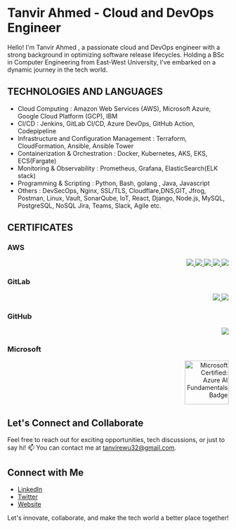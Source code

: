 # Tanvir Ahmed - Cloud and DevOps Engineer

Hello! I'm Tanvir Ahmed , a passionate cloud and DevOps engineer with a strong background in optimizing software release lifecycles. Holding a BSc in Computer Engineering from East-West University, I've embarked on a dynamic journey in the tech world.

## TECHNOLOGIES AND LANGUAGES
- Cloud Computing : Amazon Web Services (AWS), Microsoft Azure, Google Cloud Platform (GCP), IBM
- CI/CD : Jenkins, GitLab CI/CD, Azure DevOps, GitHub Action, Codepipeline
- Infrastructure and Configuration Management : Terraform, CloudFormation, Ansible, Ansible Tower
- Containerization & Orchestration : Docker, Kubernetes, AKS, EKS, ECS(Fargate)
- Monitoring & Observability : Prometheus, Grafana, ElasticSearch(ELK stack)
- Programming & Scripting : Python, Bash, golang , Java, Javascript
- Others : DevSecOps, Nginx, SSL/TLS, Cloudflare,DNS,GIT, Jfrog, Postman, Linux, Vault, SonarQube, IoT, React, Django,
Node.js, MySQL, PostgreSQL, NoSQL Jira, Teams, Slack, Agile etc.

## CERTIFICATES

### AWS
<div style="text-align: right;">
    <a href="https://www.credly.com/badges/5b6dd2a4-d2dd-4e21-8dcd-ba58a08b030c" target="_blank">
        <img src="https://images.credly.com/size/100x100/images/0e284c3f-5164-4b21-8660-0d84737941bc/image.png">
    </a>
    <a href="https://www.credly.com/badges/672ac931-09db-46eb-9e5c-93002de810be" target="_blank">
        <img src="https://images.credly.com/size/100x100/images/00634f82-b07f-4bbd-a6bb-53de397fc3a6/image.png">
    </a>
    <a href="https://www.credly.com/badges/7b0951ca-3119-4326-8c10-90473a9d7645" target="_blank">
        <img src="https://images.credly.com/size/100x100/images/73e4a58b-a8ef-41a3-a7db-9183dd269882/image.png">
    </a>
    <a href="https://www.credly.com/badges/4c001b78-ad88-465c-8c41-f587da2a603f" target="_blank">
        <img src="https://images.credly.com/size/100x100/images/2784d0d8-327c-406f-971e-9f0e15097003/image.png">
    </a>
    <a href="https://www.credly.com/badges/dbb1c689-99a6-444a-af0e-2a6144cb80d9" target="_blank">
        <img src="https://images.credly.com/size/100x100/images/a894153e-1762-4870-83b9-150ff294d7fb/image.png">
    </a>
</div>

### GitLab
<div style="text-align: right;">
    <a href="https://www.credly.com/badges/f7ae4c31-ddbd-462b-885b-ac5345f3f001" target="_blank">
        <img src="https://images.credly.com/size/100x100/images/cbfb08bb-74b3-4768-81ac-93c30335cb83/image.png">
    </a>
    <a href="https://www.credly.com/badges/52c9e53f-477b-4b3e-a498-b1e9cc4afc64" target="_blank">
        <img src="https://images.credly.com/size/100x100/images/9bc216e6-406e-491f-903f-2f7ca60facc6/image.png">
    </a>
</div>

### GitHub
<div style="text-align: right;">
    <a href="https://www.credly.com/badges/b5f67edc-b252-42a5-ae62-b16b25f7cae3" target="_blank">
        <img src="https://images.credly.com/size/100x100/images/024d0122-724d-4c5a-bd83-cfe3c4b7a073/image.png">
    </a>
</div>

### Microsoft
<div style="text-align: right;">
    <a href="https://learn.microsoft.com/en-us/users/cloudwithtanvir/credentials/180264f33b5f73d6?ref=https%3A%2F%2Fwww.linkedin.com%2F" target="_blank">
        <img src="https://learn.microsoft.com/en-us/media/learn/certification/badges/microsoft-certified-fundamentals-badge.svg" alt="Microsoft Certified: Azure AI Fundamentals Badge" width="100" height="100">
    </a>
</div>


## Let's Connect and Collaborate

Feel free to reach out for exciting opportunities, tech discussions, or just to say hi! 📫 You can contact me at [tanvirewu32@gmail.com](mailto:tanvirewu32@gmail.com).

## Connect with Me

- [LinkedIn](https://www.linkedin.com/in/tanvir-cse)
- [Twitter](https://twitter.com/I_AMTANVIR)
- [Website](https://www.iamtanvir.xyz/)

Let's innovate, collaborate, and make the tech world a better place together! 
